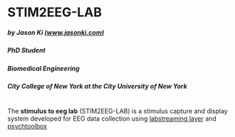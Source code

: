 # STIM2EEG-LAB 
##### by Jason Ki [(www.jasonki.com)](https://www.jasonki.com) 
##### PhD Student 
##### Biomedical Engineering 
##### City College of New York at the City University of New York <h1>


The **stimulus to eeg lab** (STIM2EEG-LAB) is a stimulus capture and display system developed for EEG data collection using [labstreaming layer](https://github.com/sccn/labstreaminglayer) and [psychtoolbox](http://psychtoolbox.org/)
